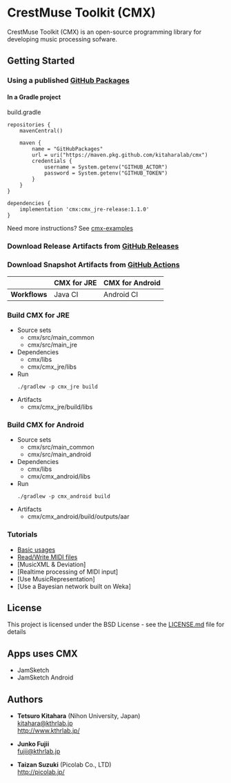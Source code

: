 # CrestMuse Toolkit (CMX)

CrestMuse Toolkit (CMX) is an open-source programming library for developing music processing sofware.

## Getting Started

### Using a published [GitHub Packages](https://github.com/orgs/kitaharalab/packages)

#### In a Gradle project

build.gradle

```
repositories {
    mavenCentral()

    maven {
        name = "GitHubPackages"
        url = uri("https://maven.pkg.github.com/kitaharalab/cmx")
        credentials {
            username = System.getenv("GITHUB_ACTOR")
            password = System.getenv("GITHUB_TOKEN")
        }
    }
}

dependencies {
    implementation 'cmx:cmx_jre-release:1.1.0'
}

```

Need more instructions? See [cmx-examples](https://github.com/kitaharalab/cmx-examples)

### Download Release Artifacts from [GitHub Releases](https://github.com/kitaharalab/cmx/releases)

### Download Snapshot Artifacts from [GitHub Actions](https://github.com/kitaharalab/cmx/actions)

|  | CMX for JRE | CMX for Android |
| --- | --- | --- |
| **Workflows** | Java CI | Android CI |

### Build CMX for JRE

* Source sets
  * cmx/src/main_common
  * cmx/src/main_jre
* Dependencies
  * cmx/libs
  * cmx/cmx_jre/libs
* Run
  ```
  ./gradlew -p cmx_jre build
  ```
* Artifacts
  * cmx/cmx_jre/build/libs

### Build CMX for Android

* Source sets
  * cmx/src/main_common
  * cmx/src/main_android
* Dependencies
  * cmx/libs
  * cmx/cmx_android/libs
* Run
  ```
  ./gradlew -p cmx_android build
  ```
* Artifacts
  * cmx/cmx_android/build/outputs/aar

### Tutorials

* [Basic usages](tutorials/basic_usages.md)
* [Read/Write MIDI files](tutorials/read_write_midi.md)
* [MusicXML & Deviation]
* [Realtime processing of MIDI input]<!--(tutorials/realtime_processing.md)-->
* [Use MusicRepresentation]<!--(tutorials/music_representation.md)-->
* [Use a Bayesian network built on Weka]<!--(tutorials/bayesian_network.md)-->

## License

This project is licensed under the BSD License - see the [LICENSE.md](LICENSE.md) file for details

## Apps uses CMX

* JamSketch
* JamSketch Android

## Authors

* **Tetsuro Kitahara** (Nihon University, Japan)  
kitahara@kthrlab.jp  
http://www.kthrlab.jp/

* **Junko Fujii**  
fujii@kthrlab.jp

* **Taizan Suzuki** (Picolab Co., LTD)  
http://picolab.jp/

<!-- See also the list of [contributors](contributors.md) who participated in this project. -->
